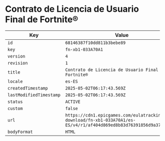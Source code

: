 # Contrato de Licencia de Usuario Final de Fortnite®

| Key | Value |
| --- | ----- |
| `id` | `68146387f10dd811b3bebe89` |
| `key` | `fn-xb1-033A70A1` |
| `version` | `4` |
| `revision` | `1` |
| `title` | `Contrato de Licencia de Usuario Final de Fortnite®` |
| `locale` | `es-ES` |
| `createdTimestamp` | `2025-05-02T06:17:43.569Z` |
| `lastModifiedTimestamp` | `2025-05-02T06:17:43.569Z` |
| `status` | `ACTIVE` |
| `custom` | `false` |
| `url` | `https://cdn1.epicgames.com/eulatracking-download/fn-xb1-033A70A1/es-ES/v4/r1/af404d869ed8b83d76391856d9a37ac6.pdf` |
| `bodyFormat` | `HTML` |

